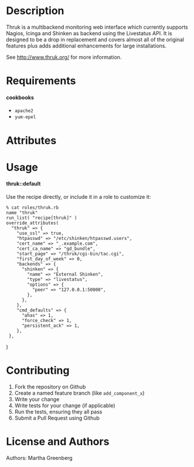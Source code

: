 Description
===========

Thruk is a multibackend monitoring web interface which currently
supports Nagios, Icinga and Shinken as backend using the Livestatus
API. It is designed to be a drop in replacement and covers almost all
of the original features plus adds additional enhancements for large
installations.

See http://www.thruk.org/ for more information.

Requirements
============

#### cookbooks
- `apache2`
- `yum-epel`

Attributes
==========

Usage
=====
#### thruk::default
Use the recipe directly, or include it in a role to customize it:

    % cat roles/thruk.rb
    name "thruk"
    run_list( "recipe[thruk]" )
    override_attributes(
      "thruk" => {
        "use_ssl" => true,
        "htpasswd" => "/etc/shinken/htpasswd.users",
        "cert_name" => "_.example.com",
        "cert_ca_name" => "gd_bundle",
        "start_page" => "/thruk/cgi-bin/tac.cgi",
        "first_day_of_week" => 0,
        "backends" => {
          "shinken" => {
            "name" => "External Shinken",
            "type" => "livestatus",
            "options" => {
              "peer" => "127.0.0.1:50000",
            },
          },
        },
        "cmd_defaults" => {
          "ahas" => 1,
          "force_check" => 1,
          "persistent_ack" => 1,
        },
     },
   )

Contributing
============

1. Fork the repository on Github
2. Create a named feature branch (like `add_component_x`)
3. Write your change
4. Write tests for your change (if applicable)
5. Run the tests, ensuring they all pass
6. Submit a Pull Request using Github

License and Authors
===================
Authors: Martha Greenberg
